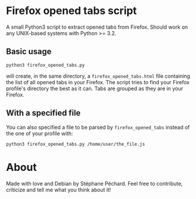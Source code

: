 Firefox opened tabs script
==========================

A small Python3 script to extract opened tabs from Firefox.
Should work on any UNIX-based systems with Python >= 3.2.


Basic usage
-----------

    python3 firefox_opened_tabs.py

will create, in the same directory, a `firefox_opened_tabs.html` file containing
the list of all opened tabs in your Firefox. The script tries to find
your Firefox profile's directory the best as it can. Tabs are grouped as they
are in your Firefox.

With a specified file
---------------------

You can also specified a file to be parsed by `firefox_opened_tabs` instead
of the one of your profile with:

    python3 firefox_opened_tabs.py /home/user/the_file.js


About
=====

Made with love and Debian by Stéphane Péchard. Feel free to contribute,
criticize and tell me what you think about it!
